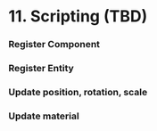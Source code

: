# 11. Scripting \(TBD\)

### Register Component

### Register Entity

### Update position, rotation, scale

### Update material

